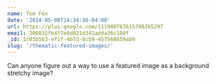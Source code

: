 ```yaml
---
name: Tom Fox
date: '2014-05-08T14:34:36-04:00'
url: https://plus.google.com/111900767615708265297
email: 206832fb4f7e0d821d341adda36c108f
_id: 1c03b563-ef1f-4b73-8cb9-457568659ab9
slug: '/thematic-featured-images/'
---
```


Can anyone figure out a way to use a featured image as a background stretchy
image?
